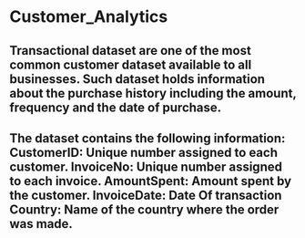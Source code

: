# Customer_Analytics

## Transactional dataset are one of the most common customer dataset available to all businesses. Such dataset holds information about the purchase history including the amount, frequency and the date of purchase.
## The dataset contains the following information: CustomerID: Unique number assigned to each customer. InvoiceNo: Unique number assigned to each invoice. AmountSpent: Amount spent by the customer. InvoiceDate: Date Of transaction Country: Name of the country where the order was made.

